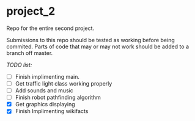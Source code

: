 project_2
=========

Repo for the entire second project.

Submissions to this repo should be tested as working before being commited.
Parts of code that may or may not work should be added to a branch off master.


*TODO list:*
 - [ ] Finish implimenting main.
 - [ ] Get traffic light class working properly
 - [ ] Add sounds and music
 - [ ] Finish robot pathfinding algorithm
 - [x] Get graphics displaying
 - [x] Finish Implimenting wikifacts 
